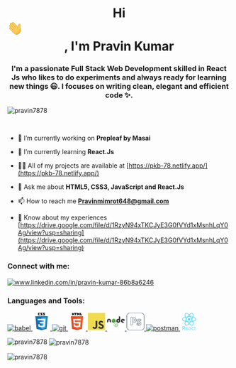<h1 align="center">Hi<div style="width:35px"><img src=https://raw.githubusercontent.com/ABSphreak/ABSphreak/master/gifs/Hi.gif style="max-width: 100%; display: inline-block;" data-target="animated-image.originalImage"></div>, I'm Pravin Kumar</h1>

<h3 align="center">I'm a passionate Full Stack Web Development skilled in React Js who likes to do experiments and always ready for learning new things 😃. I focuses on writing clean, elegant and efficient code ✨.</h3>

<p align="left"> <img src="https://komarev.com/ghpvc/?username=pravin7878&label=Profile%20views&color=0e75b6&style=flat" alt="pravin7878" /> </p>

<p align="left"> <a href="https://twitter.com/" target="blank"><img src="https://img.shields.io/twitter/follow/?logo=twitter&style=for-the-badge" alt="" /></a> </p>

- 🔭 I’m currently working on **Prepleaf by Masai**

- 🌱 I’m currently learning **React.Js**

- 👨‍💻 All of my projects are available at [https://pkb-78.netlify.app/](https://pkb-78.netlify.app/)

- 💬 Ask me about **HTML5, CSS3, JavaScript and React.Js**

- 📫 How to reach me **Pravinmimrot648@gmail.com**

- 📄 Know about my experiences [https://drive.google.com/file/d/1RzyN94xTKCJyE3G0fVYd1xMsnhLqY0Ag/view?usp=sharing](https://drive.google.com/file/d/1RzyN94xTKCJyE3G0fVYd1xMsnhLqY0Ag/view?usp=sharing)

<h3 align="left">Connect with me:</h3>
<p align="left">
<a href="https://linkedin.com/in/pravin-kumar-86b8a6246" target="blank"><img align="center" src="https://raw.githubusercontent.com/rahuldkjain/github-profile-readme-generator/master/src/images/icons/Social/linked-in-alt.svg" alt="www.linkedin.com/in/pravin-kumar-86b8a6246" height="30" width="40" /></a>
</p>

<h3 align="left">Languages and Tools:</h3>
<p align="left"> <a href="https://babeljs.io/" target="_blank" rel="noreferrer"> <img src="https://www.vectorlogo.zone/logos/babeljs/babeljs-icon.svg" alt="babel" width="40" height="40"/> </a> <a href="https://www.w3schools.com/css/" target="_blank" rel="noreferrer"> <img src="https://raw.githubusercontent.com/devicons/devicon/master/icons/css3/css3-original-wordmark.svg" alt="css3" width="40" height="40"/> </a> <a href="https://git-scm.com/" target="_blank" rel="noreferrer"> <img src="https://www.vectorlogo.zone/logos/git-scm/git-scm-icon.svg" alt="git" width="40" height="40"/> </a> <a href="https://www.w3.org/html/" target="_blank" rel="noreferrer"> <img src="https://raw.githubusercontent.com/devicons/devicon/master/icons/html5/html5-original-wordmark.svg" alt="html5" width="40" height="40"/> </a> <a href="https://developer.mozilla.org/en-US/docs/Web/JavaScript" target="_blank" rel="noreferrer"> <img src="https://raw.githubusercontent.com/devicons/devicon/master/icons/javascript/javascript-original.svg" alt="javascript" width="40" height="40"/> </a> <a href="https://nodejs.org" target="_blank" rel="noreferrer"> <img src="https://raw.githubusercontent.com/devicons/devicon/master/icons/nodejs/nodejs-original-wordmark.svg" alt="nodejs" width="40" height="40"/> </a> <a href="https://www.photoshop.com/en" target="_blank" rel="noreferrer"> <img src="https://raw.githubusercontent.com/devicons/devicon/master/icons/photoshop/photoshop-line.svg" alt="photoshop" width="40" height="40"/> </a> <a href="https://postman.com" target="_blank" rel="noreferrer"> <img src="https://www.vectorlogo.zone/logos/getpostman/getpostman-icon.svg" alt="postman" width="40" height="40"/> </a> <a href="https://reactjs.org/" target="_blank" rel="noreferrer"> <img src="https://raw.githubusercontent.com/devicons/devicon/master/icons/react/react-original-wordmark.svg" alt="react" width="40" height="40"/> </a> </p>



<p><img align="left" src="https://github-readme-stats.vercel.app/api/top-langs?username=pravin7878&show_icons=true&locale=en&layout=compact" alt="pravin7878" /></p>

<p>&nbsp;<img align="center" src="https://github-readme-stats.vercel.app/api?username=pravin7878&show_icons=true&locale=en" alt="pravin7878" /></p>

<p><img align="center" src="https://github-readme-streak-stats.herokuapp.com/?user=pravin7878&" alt="pravin7878" /></p>
